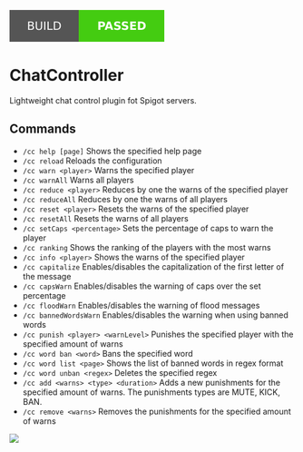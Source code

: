 [![Build status badge](https://raw.githubusercontent.com/Filocava99/Buildy/master/builds/ChatController/ChatController-build.svg)](https://filocava99.github.io/Buildy/builds/ChatController/ChatController.html)
# ChatController
Lightweight chat control plugin fot Spigot servers.

## Commands
* `/cc help [page]` Shows the specified help page
* `/cc reload` Reloads the configuration
* `/cc warn <player>` Warns the specified player
* `/cc warnAll` Warns all players
* `/cc reduce <player>` Reduces by one the warns of the specified player
* `/cc reduceAll` Reduces by one the warns of all players
* `/cc reset <player>` Resets the warns of the specified player
* `/cc resetAll` Resets the warns of all players
* `/cc setCaps <percentage>` Sets the percentage of caps to warn the player
* `/cc ranking` Shows the ranking of the players with the most warns
* `/cc info <player>` Shows the warns of the specified player
* `/cc capitalize` Enables/disables the capitalization of the first letter of the message
* `/cc capsWarn` Enables/disables the warning of caps over the set percentage
* `/cc floodWarn` Enables/disables the warning of flood messages
* `/cc bannedWordsWarn` Enables/disables the warning when using banned words
* `/cc punish <player> <warnLevel>` Punishes the specified player with the specified amount of warns
* `/cc word ban <word>` Bans the specified word
* `/cc word list <page>`  Shows the list of banned words in regex format
* `/cc word unban <regex>`  Deletes the specified regex
* `/cc add <warns> <type> <duration>`  Adds a new punishments for the specified amount of warns. The punishments types are MUTE, KICK, BAN.  
* `/cc remove <warns>` Removes the punishments for the specified amount of warns


[![](https://jitpack.io/v/ForgottenWorld/ChatController.svg)](https://jitpack.io/#ForgottenWorld/ChatController)
